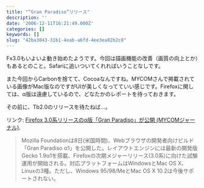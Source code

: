 ```yaml
---
title: "“Gran Paradiso”リリース"
description: ''
date: '2006-12-11T16:21:49.000Z'
categories: []
keywords: []
slug: "42ba3043-31b1-4eab-a6fd-4ee3ea82b2c8"
---
```

Fx3.0もいよいよ動き始めたようです。今回は描画機能の改善（画質の向上とか）もあるとのこと。Safariに追いついてくれればいうことなしです。

また今回からCarbonを捨てて、Cocoaなんですね。MYCOMさんで掲載されている画像がMac版なのですがUIが美しくなってていい感じです。Firefoxに関しては、α版は遠慮しているので、どなたかのレポートを待っておきます。

その前に、Tb2.0のリリースを待たねば…。

リンク: [Firefox 3.0系リリースのα版「Gran Paradiso」が公開 (MYCOMジャーナル)](http://journal.mycom.co.jp/news/2006/12/11/361.html "Firefox 3.0系リリースのα版「Gran Paradiso」が公開 (MYCOMジャーナル)").

> Mozilla Foundationは8日(米国時間)、Webブラウザの開発者向けビルド「Gran Paradiso α1」を公開した。レイアウトエンジンには最新の開発版Gecko 1.9α1を搭載、Firefoxの次期メジャーリリース(3.0系)に向けた試験運用が開始される。対応プラットフォームはWindowsとMac OS X、Linuxの3種。ただし、Windows 95/98/MeとMac OS X 10.2は今後サポートされない。